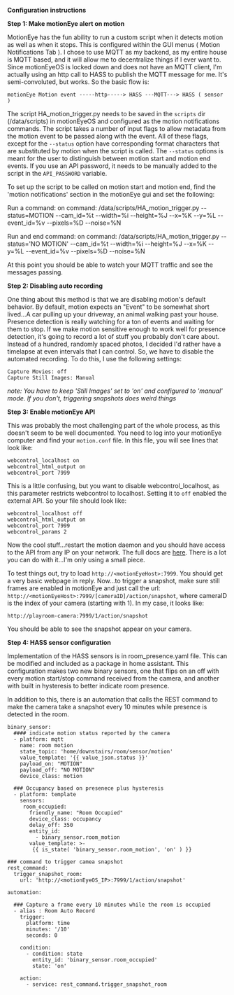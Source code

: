 **Configuration instructions**

**Step 1: Make motionEye alert on motion**

MotionEye has the fun ability to run a custom script when it detects motion as well as when it stops.  This is configured within the GUI menus ( Motion Notifications Tab ).  I chose to use MQTT as my backend, as my entire house is MQTT based, and it will allow me to decentralize things if I ever want to.  Since motionEyeOS is locked down and does not have an MQTT client, I'm actually using an http call to HASS to publish the MQTT message for me.  It's semi-convoluted, but works.  So the basic flow is:

`motionEye Motion event -----http-----> HASS ---MQTT---> HASS ( sensor )`

The script HA_motion_trigger.py needs to be saved in the `scripts` dir (/data/scripts) in motionEyeOS and configured as the motion notifications commands.   The script takes a number of input flags to allow metadata from the motion event to be passed along with the event.  All of these flags, except for the `--status` option have corresponding format characters that are substituted by motion when the script is called.  The `--status` options is meant for the user to distinguish between motion start and motion end events.  If you use an API password, it needs to be manually added to the script in the `API_PASSWORD` variable.

To set up the script to be called on motion start and motion end, find the 'motion notifications' section in the motionEye gui and set the following:

Run a command: on
command: /data/scripts/HA_motion_trigger.py --status=MOTION --cam_id=%t --width=%i --height=%J --x=%K --y=%L --event_id=%v --pixels=%D --noise=%N

Run and end command: on
command: /data/scripts/HA_motion_trigger.py --status='NO MOTION' --cam_id=%t --width=%i --height=%J --x=%K --y=%L --event_id=%v --pixels=%D --noise=%N

At this point you should be able to watch your MQTT traffic and see the messages passing.

**Step 2: Disabling auto recording**

One thing about this method is that we are disabling motion's default behavior.  By default, motion expects an "Event" to be somewhat short lived...A car pulling up your driveway, an animal walking past your house.  Presence detection is really watching for a ton of events and waiting for them to stop.  If we make motion sensitive enough to work well for presence detection, it's going to record a lot of stuff you probably don't care about.  Instead of a hundred, randomly spaced photos, I decided I'd rather have a timelapse at even intervals that I can control.  So, we have to disable the automated recording.  To do this, I use the following settings:

    Capture Movies: off
    Capture Still Images: Manual

*note:  You have to keep 'Still Images' set to 'on' and configured to 'manual' mode.  If you don't, triggering snapshots does weird things*

**Step 3:  Enable motionEye API**

This was probably the most challenging part of the whole process, as this doesn't seem to be well documented.  You need to log into your motionEye computer and find your `motion.conf` file.  In this file, you will see lines that look like:

    webcontrol_localhost on
    webcontrol_html_output on
    webcontrol_port 7999
    

This is a little confusing, but you want to disable webcontrol_localhost, as this parameter restricts webcontrol to localhost.  Setting it to `off` enabled the external API. So your file should look like:

    webcontrol_localhost off
    webcontrol_html_output on
    webcontrol_port 7999
    webcontrol_params 2
    
Now the cool stuff...restart the motion daemon and you should have access to the API from any IP on your network.  The full docs are [here](http://www.lavrsen.dk/foswiki/bin/view/Motion/MotionHttpAPI).  There is a lot you can do with it...I'm only using a small piece.

To test things out, try to load `http://<motionEyeHost>:7999`.  You should get a very basic webpage in reply.  Now...to trigger a snapshot, make sure still frames are enabled in motionEye and just call the url: `http://<motionEyeHost>:7999/[cameraID]/action/snapshot`, where cameraID is the index of your camera (starting with 1).  In my case, it looks like:

    http://playroom-camera:7999/1/action/snapshot

You should be able to see the snapshot appear on your camera.
 
**Step 4: HASS sensor configuration**

Implementation of the HASS sensors is in room_presence.yaml file.  This can be modified and included as a package in home assistant.  This configuration makes two new binary sensors, one that flips on an off with every motion start/stop command received from the camera, and another with built in hysteresis to better indicate room presence.

In addition to this, there is an automation that calls the REST command to make the camera take a snapshot every 10 minutes while presence is detected in the room.

    binary_sensor:
      #### indicate motion status reported by the camera
      - platform: mqtt
        name: room motion
        state_topic: 'home/downstairs/room/sensor/motion'
        value_template: '{{ value_json.status }}'
        payload_on: "MOTION"
        payload_off: "NO MOTION"
        device_class: motion
    
      ### Occupancy based on presenece plus hysteresis
      - platform: template
        sensors:
         room_occupied:
           friendly_name: "Room Occupied"
           device_class: occupancy
           delay_off: 350
           entity_id:
             - binary_sensor.room_motion
           value_template: >-
            {{ is_state( 'binary_sensor.room_motion', 'on' ) }}
               
    ### command to trigger camea snapshot           
    rest_command:
      trigger_snapshot_room:
        url: 'http://<motionEyeOS_IP>:7999/1/action/snapshot'

    automation:
    
      ### Capture a frame every 10 minutes while the room is occupied
      - alias : Room Auto Record
        trigger:
          platform: time
          minutes: '/10'
          seconds: 0
        
        condition:
          - condition: state
            entity_id: 'binary_sensor.room_occupied'
            state: 'on'
        
        action:
          - service: rest_command.trigger_snapshot_room   
    
        
